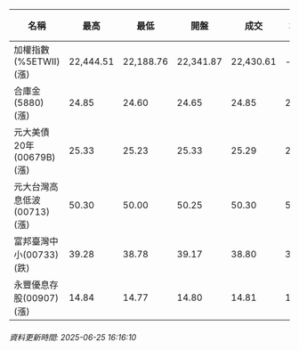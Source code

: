 | 名稱 | 最高 | 最低 | 開盤 | 成交 | 均價 | 成交金額(億) | 昨收 | 漲跌幅 | 漲跌 | 總量 | 昨量 | 振幅 |
| -------- | -------- | -------- | -------- |-------- | -------- | -------- |-------- |-------- |-------- | -------- | -------- |-------- |
|加權指數(%5ETWII) (漲)|22,444.51|22,188.76|22,341.87|22,430.61|-|3,872.65|22,188.76|1.09%|241.85|6,197,325|0|1.15%|
|合庫金(5880) (漲)|24.85|24.60|24.65|24.85|24.78|2.84|24.55|1.22%|0.30|11,476|5,239|1.02%|
|元大美債20年(00679B) (漲)|25.33|25.23|25.33|25.29|25.28|9.22|25.24|0.20%|0.05|36,490|25,780|0.40%|
|元大台灣高息低波(00713) (漲)|50.30|50.00|50.25|50.30|50.15|4.23|49.99|0.62%|0.31|8,434|7,834|0.60%|
|富邦臺灣中小(00733) (跌)|39.28|38.78|39.17|38.80|38.91|0.208|38.83|0.08%|0.03|534|640|1.29%|
|永豐優息存股(00907) (漲)|14.84|14.77|14.80|14.81|14.80|0.325|14.79|0.14%|0.02|2,195|1,144|0.47%|
###### 資料更新時間: 2025-06-25 16:16:10